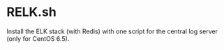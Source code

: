RELK.sh
=======

Install the ELK stack (with Redis) with one script for the central log server (only for CentOS 6.5).
